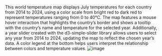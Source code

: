 This world temperature map displays July temperatures for each country from 2014 to 2024, using a color scale from bright red to dark red to represent temperatures ranging from 0 to 40°C. The map features a mouse hover interaction that highlights the country’s border and shows a tooltip with the country’s name and temperature for the selected year. Additionally, a year slider created with the d3-simple-slider library allows users to select any year from 2014 to 2024, updating the map to reflect the chosen year’s data. A color legend at the bottom helps users interpret the relationship between colors and temperature values.
![image](https://github.com/user-attachments/assets/8d1500d7-d225-4fe4-89cb-25a24da22d78)
